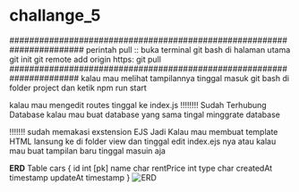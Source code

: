 # challange_5
#######################################################################
perintah pull ::
buka terminal git bash di halaman utama
git init
git remote add origin https:
git pull
######################################################################
kalau mau melihat tampilannya tinggal masuk git bash di folder project dan ketik
npm run start

kalau mau mengedit routes tinggal ke index.js
!!!!!!!!  Sudah Terhubung Database
kalau mau buat database yang sama tingal minggrate database

!!!!!!! sudah memakasi exstension EJS
Jadi Kalau mau membuat template HTML lansung ke di folder view dan tinggal edit index.ejs nya atau kalau mau buat tampilan baru tinggal masuin aja

**ERD**
Table cars {
  id int [pk]
  name char
  rentPrice int
  type char
  createdAt timestamp
  updateAt timestamp
}
![ERD](https://user-images.githubusercontent.com/108776904/194443050-1834f634-69b8-49a6-9743-58d701e043d2.PNG)
